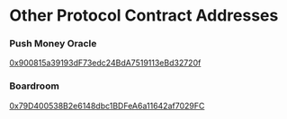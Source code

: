 # Other Protocol Contract Addresses

### Push Money Oracle

[0x900815a39193dF73edc24BdA7519113eBd32720f](https://bscscan.com/address/0x900815a39193dF73edc24BdA7519113eBd32720f)

### Boardroom

[0x79D400538B2e6148dbc1BDFeA6a11642af7029FC](https://bscscan.com/address/0x79D400538B2e6148dbc1BDFeA6a11642af7029FC)
